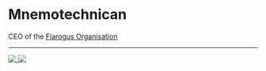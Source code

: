# Mnemotechnican

CEO of the [Flarogus Organisation](https://github.com/flarogus)

-----

<a href="https://github.com/anuraghazra/github-readme-stats">
  <img align="top" src="https://github-readme-stats.vercel.app/api?username=Mnemotechnician&show_icons=true&theme=tokyonight" />
</a>
<a href="https://github.com/anuraghazra/convoychat">
  <img align="top" src="https://github-readme-stats.vercel.app/api/top-langs/?username=Mnemotechnician&layout=compact" />
</a>
